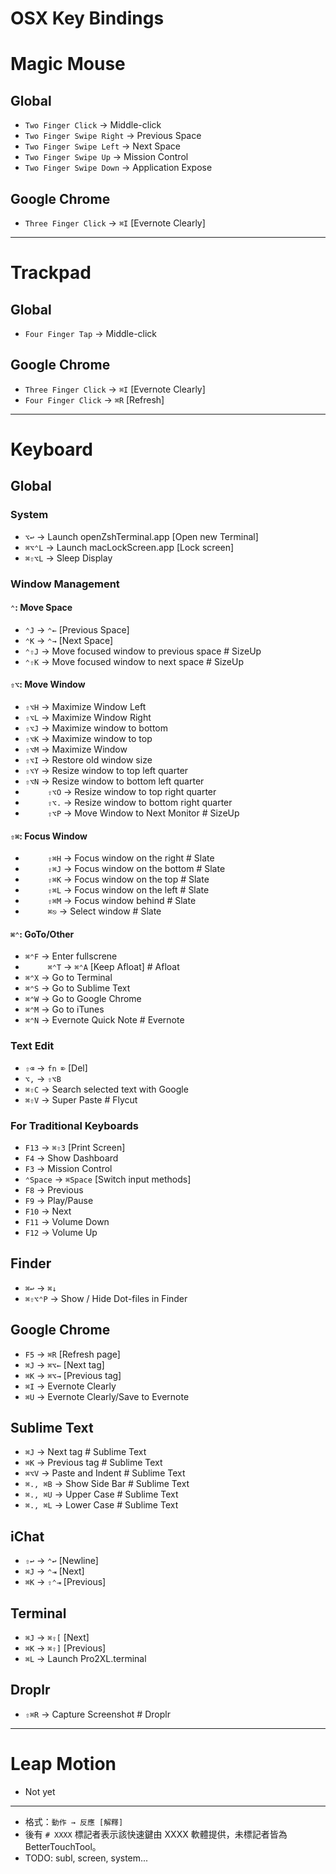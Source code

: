 OSX Key Bindings
================

# Magic Mouse

## Global

- `Two Finger Click` → Middle-click
- `Two Finger Swipe Right` → Previous Space
- `Two Finger Swipe Left` → Next Space
- `Two Finger Swipe Up` → Mission Control
- `Two Finger Swipe Down` → Application Expose

## Google Chrome

- `Three Finger Click` → `⌘I` [Evernote Clearly]

- - -

# Trackpad

## Global

- `Four Finger Tap` → Middle-click

## Google Chrome

- `Three Finger Click` → `⌘I` [Evernote Clearly]
- `Four Finger Click` → `⌘R` [Refresh]

- - -

# Keyboard

## Global

### System

- `⌥↩` → Launch openZshTerminal.app [Open new Terminal]
- `⌘⌥⌃L` → Launch macLockScreen.app [Lock screen]
- `⌘⇧⌥L` → Sleep Display

### Window Management

#### `⌃`: Move Space
- `⌃J` → `⌃←` [Previous Space]
- `⌃K` → `⌃→` [Next Space]
- `⌃⇧J` → Move focused window to previous space  # SizeUp
- `⌃⇧K` → Move focused window to next space  # SizeUp


#### `⇧⌥`: Move Window
- `⇧⌥H` → Maximize Window Left
- `⇧⌥L` → Maximize Window Right
- `⇧⌥J` → Maximize window to bottom
- `⇧⌥K` → Maximize window to top
- `⇧⌥M` → Maximize Window
- `⇧⌥I` → Restore old window size
- `⇧⌥Y` → Resize window to top left quarter
- `⇧⌥N` → Resize window to bottom left quarter
- `￼￼￼￼￼⇧⌥O` → Resize window to top right quarter
- `￼￼￼￼￼⇧⌥.` → Resize window to bottom right quarter
- `￼￼￼￼￼⇧⌥P` → Move Window to Next Monitor  # SizeUp


#### `⇧⌘`: Focus Window
- `￼￼￼￼￼⇧⌘H` → Focus window on the right  # Slate
- `￼￼￼￼￼⇧⌘J` → Focus window on the bottom  # Slate
- `￼￼￼￼￼⇧⌘K` → Focus window on the top  # Slate
- `￼￼￼￼￼⇧⌘L` → Focus window on the left  # Slate
- `￼￼￼￼￼⇧⌘M` → Focus window behind  # Slate
- `￼￼￼￼￼⌘⎋` → Select window  # Slate

#### `⌘⌃`: GoTo/Other
- `⌘⌃F` → Enter fullscrene
- `￼￼￼￼￼⌘⌃T` → `⌘⌃A` [Keep Afloat]  # Afloat
- `⌘⌃X` → Go to Terminal
- `⌘⌃S` → Go to Sublime Text
- `⌘⌃W` → Go to Google Chrome
- `⌘⌃M` → Go to iTunes
- `⌘⌃N` → Evernote Quick Note  # Evernote

### Text Edit

- `⇧⌫` → `fn ⌦` [Del]
- `⌥,` → `⇧⌥B`
- `⌘⇧C` → Search selected text with Google
- `⌘⇧V` → Super Paste  # Flycut

### For Traditional Keyboards

- `F13` → `⌘⇧3` [Print Screen]
- `F4` → Show Dashboard
- `F3` → Mission Control
- `⌃Space` → `⌘Space` [Switch input methods]
- `F8` → Previous
- `F9` → Play/Pause
- `F10` → Next
- `F11` → Volume Down
- `F12` → Volume Up


## Finder

- `⌘↩` → `⌘↓`
- `⌘⇧⌥⌃P` → Show / Hide Dot-files in Finder


## Google Chrome

- `F5` → `⌘R` [Refresh page]
- `⌘J` → `⌘⌥←` [Next tag]
- `⌘K` → `⌘⌥→` [Previous tag]
- `⌘I` → Evernote Clearly
- `⌘U` → Evernote Clearly/Save to Evernote


## Sublime Text

- `⌘J` → Next tag  # Sublime Text
- `⌘K` → Previous tag  # Sublime Text
- `⌘⌥V` → Paste and Indent  # Sublime Text
- `⌘., ⌘B` → Show Side Bar  # Sublime Text
- `⌘., ⌘U` → Upper Case  # Sublime Text
- `⌘., ⌘L` → Lower Case  # Sublime Text


## iChat

- `⇧↩` → `⌃↩` [Newline]
- `⌘J` → `⌃⇥` [Next]
- `⌘K` → `⇧⌃⇥` [Previous]


## Terminal

- `⌘J` → `⌘⇧[` [Next]
- `⌘K` → `⌘⇧]` [Previous]
- `⌘L` → Launch Pro2XL.terminal


## Droplr

- `⇧⌘R` → Capture Screenshot  # Droplr

- - -

# Leap Motion

* Not yet

- - -

* 格式：`動作 → 反應 [解釋]`
* 後有 `# XXXX` 標記者表示該快速鍵由 XXXX 軟體提供，未標記者皆為 BetterTouchTool。
* TODO: subl, screen, system...